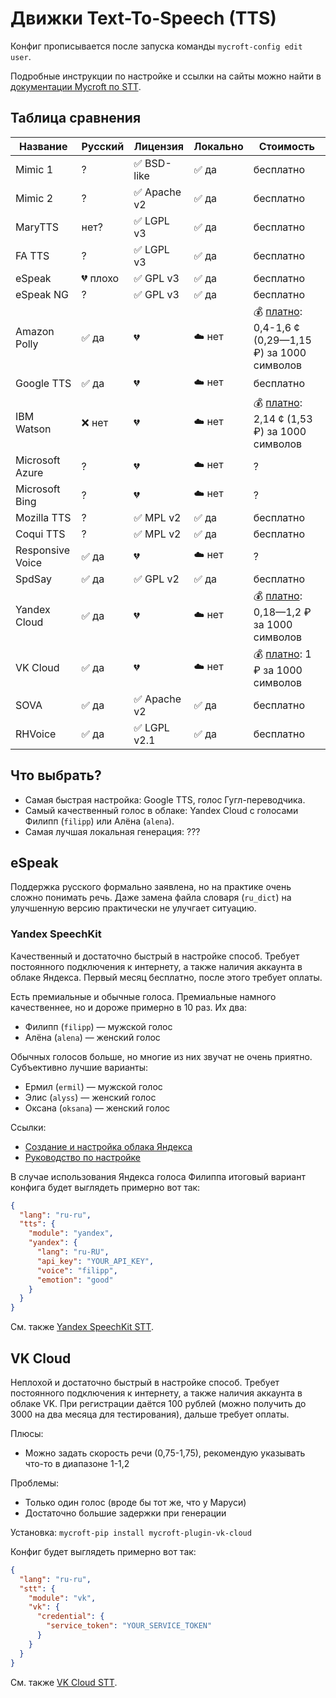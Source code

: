 # Движки Text-To-Speech (TTS)

Конфиг прописывается после запуска команды `mycroft-config edit user`.

Подробные инструкции по настройке и ссылки на сайты можно найти в [документации Mycroft по STT](https://mycroft-ai.gitbook.io/docs/using-mycroft-ai/customizations/stt-engine).

## Таблица сравнения
| Название           | Русский  | Лицензия     | Локально | Стоимость
| ------------------ | -------- | ------------ | -------- | ---------
| Mimic 1            | ?        | ✅ BSD-like  | ✅ да    | бесплатно
| Mimic 2            | ?        | ✅ Apache v2 | ✅ да    | бесплатно
| MaryTTS            | нет?     | ✅ LGPL v3   | ✅ да    | бесплатно
| FA TTS             | ?        | ✅ LGPL v3   | ✅ да    | бесплатно
| eSpeak             | 💔 плохо | ✅ GPL v3    | ✅ да    | бесплатно
| eSpeak NG          | ?        | ✅ GPL v3    | ✅ да    | бесплатно
| Amazon Polly       | ✅ да    | 💔           | ☁️ нет   | 💰 [платно](https://aws.amazon.com/polly/pricing/?nc=sn&loc=4): 0,4-1,6 ¢ (0,29—1,15 ₽) за 1000 символов
| Google TTS         | ✅ да    | 💔           | ☁️ нет   | бесплатно
| IBM Watson         | ❌ нет   | 💔           | ☁️ нет   | 💰 [платно](https://cloud.ibm.com/catalog/services/text-to-speech): 2,14 ¢ (1,53 ₽) за 1000 символов
| Microsoft Azure    | ?        | 💔           | ☁️ нет   | ?
| Microsoft Bing     | ?        | 💔           | ☁️ нет   | ?
| Mozilla TTS        | ?        | ✅ MPL v2    | ✅ да    | бесплатно
| Coqui TTS          | ?        | ✅ MPL v2    | ✅ да    | бесплатно
| Responsive Voice   | ✅ да    | 💔           | ☁️ нет   | ?
| SpdSay             | ✅ да    | ✅ GPL v2    | ✅ да    | бесплатно
| Yandex Cloud       | ✅ да    | 💔           | ☁️ нет   | 💰 [платно](https://cloud.yandex.ru/prices): 0,18—1,2 ₽ за 1000 символов
| VK Cloud           | ✅ да    | 💔           | ☁️ нет   | 💰 [платно](https://mcs.mail.ru/cloud-voice/#pricing): 1 ₽ за 1000 символов
| SOVA               | ✅ да    | ✅ Apache v2 | ✅ да    | бесплатно
| RHVoice            | ✅ да    | ✅ LGPL v2.1 | ✅ да    | бесплатно

## Что выбрать?
- Самая быстрая настройка: Google TTS, голос Гугл-переводчика.
- Самый качественный голос в облаке: Yandex Cloud с голосами Филипп (`filipp`) или Алёна (`alena`).
- Самая лучшая локальная генерация: ???

## eSpeak
Поддержка русского формально заявлена, но на практике очень сложно понимать речь.
Даже замена файла словаря (`ru_dict`) на улучшенную версию практически не улучгает ситуацию.

### Yandex SpeechKit
Качественный и достаточно быстрый в настройке способ. Требует постоянного подключения к интернету, а также наличия аккаунта в облаке Яндекса.
Первый месяц бесплатно, после этого требует оплаты.

Есть премиальные и обычные голоса. Премиальные намного качественнее, но и дороже примерно в 10 раз. Их два:
- Филипп (`filipp`) — мужской голос
- Алёна (`alena`) — женский голос

Обычных голосов больше, но многие из них звучат не очень приятно. Субъективно лучшие варианты:
- Ермил (`ermil`) — мужской голос
- Элис (`alyss`) — женский голос
- Оксана (`oksana`) — женский голос

Ссылки:
- [Создание и настройка облака Яндекса](https://cloud.yandex.ru/services/speechkit)
- [Руководство по настройке](https://mycroft-ai.gitbook.io/docs/using-mycroft-ai/customizations/tts-engine#yandex-speechkit)

В случае использования Яндекса голоса Филиппа итоговый вариант конфига будет выглядеть примерно вот так:
```json
{
  "lang": "ru-ru",
  "tts": {
    "module": "yandex",
    "yandex": {
      "lang": "ru-RU",
      "api_key": "YOUR_API_KEY",
      "voice": "filipp",
      "emotion": "good"
    }
  }
}
```

См. также [Yandex SpeechKit STT](./STT.md#yandex-speechkit).

## VK Cloud
Неплохой и достаточно быстрый в настройке способ. Требует постоянного подключения к интернету, а также наличия аккаунта в облаке VK.
При регистрации даётся 100 рублей (можно получить до 3000 на два месяца для тестирования), дальше требует оплаты.

Плюсы:
- Можно задать скорость речи (0,75-1,75), рекомендую указывать что-то в диапазоне 1-1,2

Проблемы:
- Только один голос (вроде бы тот же, что у Маруси)
- Достаточно большие задержки при генерации

Установка:
`mycroft-pip install mycroft-plugin-vk-cloud`

Конфиг будет выглядеть примерно вот так:
```json
{
  "lang": "ru-ru",
  "stt": {
    "module": "vk",
    "vk": {
      "credential": {
        "service_token": "YOUR_SERVICE_TOKEN"
      }
    }
  }
}
```

См. также [VK Cloud STT](./STT.md#vk-cloud).
